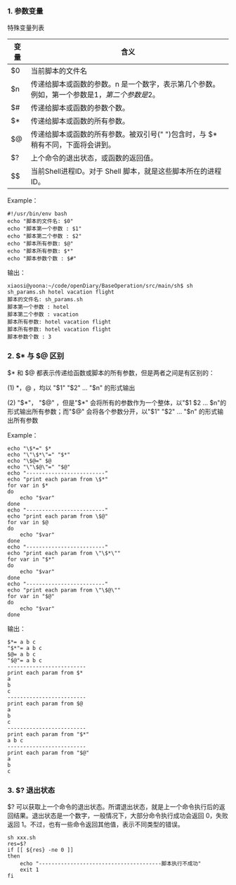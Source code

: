 ### 1. 参数变量

特殊变量列表

变量|含义
---|---
$0|当前脚本的文件名
$n|传递给脚本或函数的参数。n 是一个数字，表示第几个参数。例如，第一个参数是$1，第二个参数是$2。
$#|传递给脚本或函数的参数个数。
$*|传递给脚本或函数的所有参数。
$@|传递给脚本或函数的所有参数。被双引号(" ")包含时，与 $* 稍有不同，下面将会讲到。
$?|上个命令的退出状态，或函数的返回值。
$$|当前Shell进程ID。对于 Shell 脚本，就是这些脚本所在的进程ID。

Example：
```shell
#!/usr/bin/env bash
echo "脚本的文件名: $0"
echo "脚本第一个参数 : $1"
echo "脚本第二个参数 : $2"
echo "脚本所有参数: $@"
echo "脚本所有参数: $*"
echo "脚本参数个数 : $#"
```
输出：
```
xiaosi@yoona:~/code/openDiary/BaseOperation/src/main/sh$ sh sh_params.sh hotel vacation flight
脚本的文件名: sh_params.sh
脚本第一个参数 : hotel
脚本第二个参数 : vacation
脚本所有参数: hotel vacation flight
脚本所有参数: hotel vacation flight
脚本参数个数 : 3
```
### 2. $* 与 $@ 区别

$* 和 $@ 都表示传递给函数或脚本的所有参数，但是两者之间是有区别的：

(1) $*，$@ ，均以 "$1"   "$2"   …   "$n"   的形式输出

(2) "$*"， "$@" ，但是"$*" 会将所有的参数作为一个整体，以"$1 $2 … $n"的形式输出所有参数；而"$@" 会将各个参数分开，以"$1"   "$2" …   "$n" 的形式输出所有参数

Example：

```shell
echo "\$*=" $*
echo "\"\$*\"=" "$*"
echo "\$@=" $@
echo "\"\$@\"=" "$@"
echo "-------------------------"
echo "print each param from \$*"
for var in $*
do
    echo "$var"
done
echo "-------------------------"
echo "print each param from \$@"
for var in $@
do
    echo "$var"
done
echo "-------------------------"
echo "print each param from \"\$*\""
for var in "$*"
do
    echo "$var"
done
echo "-------------------------"
echo "print each param from \"\$@\""
for var in "$@"
do
    echo "$var"
done
```
输出：
```shell
$*= a b c
"$*"= a b c
$@= a b c
"$@"= a b c
-------------------------
print each param from $*
a
b
c
-------------------------
print each param from $@
a
b
c
-------------------------
print each param from "$*"
a b c
-------------------------
print each param from "$@"
a
b
c
```
### 3. $? 退出状态

$? 可以获取上一个命令的退出状态。所谓退出状态，就是上一个命令执行后的返回结果。退出状态是一个数字，一般情况下，大部分命令执行成功会返回 0，失败返回 1。不过，也有一些命令返回其他值，表示不同类型的错误。

```shell
sh xxx.sh
res=$?
if [[ ${res} -ne 0 ]]
then
    echo "---------------------------------------脚本执行不成功"
    exit 1
fi
```
